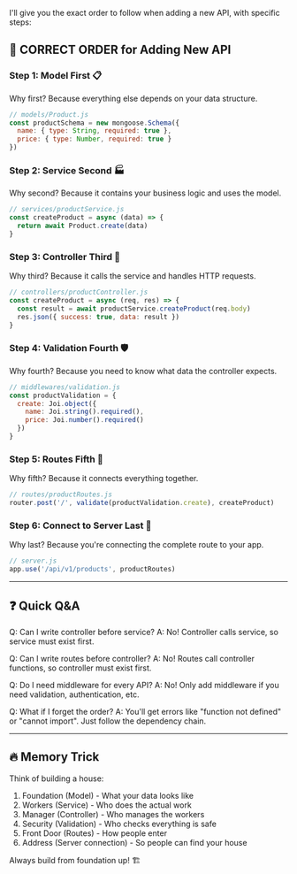 I'll give you the exact order to follow when adding a new API, with specific steps:

## 🎯 CORRECT ORDER for Adding New API

### Step 1: Model First 📋

Why first? Because everything else depends on your data structure.

```javascript
// models/Product.js
const productSchema = new mongoose.Schema({
  name: { type: String, required: true },
  price: { type: Number, required: true }
})
```

### Step 2: Service Second 🏭

Why second? Because it contains your business logic and uses the model.

```javascript
// services/productService.js
const createProduct = async (data) => {
  return await Product.create(data)
}
```

### Step 3: Controller Third 👔

Why third? Because it calls the service and handles HTTP requests.

```javascript
// controllers/productController.js
const createProduct = async (req, res) => {
  const result = await productService.createProduct(req.body)
  res.json({ success: true, data: result })
}
```

### Step 4: Validation Fourth 🛡️

Why fourth? Because you need to know what data the controller expects.

```javascript
// middlewares/validation.js
const productValidation = {
  create: Joi.object({
    name: Joi.string().required(),
    price: Joi.number().required()
  })
}
```

### Step 5: Routes Fifth 🚪

Why fifth? Because it connects everything together.

```javascript
// routes/productRoutes.js
router.post('/', validate(productValidation.create), createProduct)
```

### Step 6: Connect to Server Last 🏢

Why last? Because you're connecting the complete route to your app.

```javascript
// server.js
app.use('/api/v1/products', productRoutes)
```

---

## ❓ Quick Q&A

Q: Can I write controller before service?
A: No! Controller calls service, so service must exist first.

Q: Can I write routes before controller?
A: No! Routes call controller functions, so controller must exist first.

Q: Do I need middleware for every API?
A: No! Only add middleware if you need validation, authentication, etc.

Q: What if I forget the order?
A: You'll get errors like "function not defined" or "cannot import". Just follow the dependency chain.

---

## 🔥 Memory Trick

Think of building a house:

1. Foundation (Model) - What your data looks like
2. Workers (Service) - Who does the actual work
3. Manager (Controller) - Who manages the workers
4. Security (Validation) - Who checks everything is safe
5. Front Door (Routes) - How people enter
6. Address (Server connection) - So people can find your house


Always build from foundation up! 🏗️